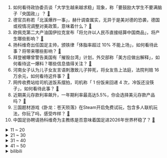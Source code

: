 1. 如何看待政协委员谈「大学生越来越求稳」现象，称「要鼓励大学生不要满脑子『央国政』」？ [:link:](https://www.zhihu.com/question/585976810)
2. 德官员称若「北溪爆炸一事」，赫什调查属实，无异于是美对德的恐袭，德国或视情况调整对美政策，意味着什么？ [:link:](https://www.zhihu.com/question/585982592)
3. 欧佩克第二大产油国伊拉克宣布「将允许以人民币直接结算中国商品」，将产生哪些影响？ [:link:](https://www.zhihu.com/question/585782277)
4. 扬科维奇出任国足主帅，颁铁律「体脂率超过 10% 不能上场」，如何看待此事？将带来哪些影响？ [:link:](https://www.zhihu.com/question/586029732)
5. 拜登被曝曾警告美国有「摧毁台湾」计划，外交部称「美方应做出解释」，如何看待这一爆料？哪些信息值得关注？ [:link:](https://www.zhihu.com/question/586002490)
6. 河南女子认为儿子女友言语刺激致儿子猝死，将女友告上法庭，法院判赔 16 万余元，如何看待这件事？ [:link:](https://www.zhihu.com/question/585975404)
7. 网传收费站给司机送饭系摆拍，司机称「 1 份饭来回递 4 次，冷饭还没筷子」，如何看待此事？ [:link:](https://www.zhihu.com/question/585757589)
8. 近期美元存款利率飙升，一年期利率最高达5.5%，你会选择美元存款产品吗？ [:link:](https://www.zhihu.com/question/585845982)
9. 三国题材游戏《卧龙：苍天陨落》在Steam开启免费试玩，包含多人联机玩法，你玩了吗，感受咋样？ [:link:](https://www.zhihu.com/question/586009782)
10. 中国足协聘请扬科维奇为主教练是否意味着国足进2026年世界杯稳了？ [:link:](https://www.zhihu.com/question/586008163)
<details>
<summary>11 ~ 20</summary>

11. 法治日报评论「隔空猥亵也是性侵」，如何看待未成年人遭遇猥亵？应该如何避免隔空猥亵？ [:link:](https://www.zhihu.com/question/585980972)
12. 《流浪地球 2》是不是逆转了对吴京的解构与网络风评？ [:link:](https://www.zhihu.com/question/585450374)
13. 人体的自愈能力究竟有多厉害？ [:link:](https://www.zhihu.com/question/30092580)
14. 人口下滑波及教育行业，去年出生人口少于大学招生数，专家预测未来不少高职民办高校将倒闭，如何看待此说法？ [:link:](https://www.zhihu.com/question/585808029)
15. 男子买菜质疑不够称，商家称0.35公斤就是700克，如何看待这一事件？ [:link:](https://www.zhihu.com/question/585685816)
16. 如何评价周深在《时光音乐会》第二季第十二期演唱的《大鱼》？ [:link:](https://www.zhihu.com/question/586029541)
17. 40万左右的预算买沃尔沃还是买宝马？ [:link:](https://www.zhihu.com/question/579214592)
18. 网曝广东一公司员工阳康后连上 16 天班在宿舍离世，公司和家属将走法律流程，如何从法律角度解读？ [:link:](https://www.zhihu.com/question/585536262)
19. 「禁群租会抬高租金」引热议，这会对租房市场带来哪些影响？各平台租房渠道兴起后需要警惕哪些风险？ [:link:](https://www.zhihu.com/question/585784402)
20. 动画《左手上篮》开播，前五集有哪些看点值得分享，篮球迷们如何看待这部动画？ [:link:](https://www.zhihu.com/question/581850411)
</details>
<details>
<summary>21 ~ 30</summary>

21. 俄亥俄脱轨的火车有150节车厢，国内一般货运是多少节车厢一列？ [:link:](https://www.zhihu.com/question/584569042)
22. 有哪些在入住后让你感受到提升居住体验的装修细节？ [:link:](https://www.zhihu.com/question/585164268)
23. 女生可以成为lpl的电竞选手吗？ [:link:](https://www.zhihu.com/question/585761787)
24. 省考裸考一般能考多少分？ [:link:](https://www.zhihu.com/question/381483324)
25. 领导说：“想法不用这么受限，眼光要放在整体放在大局上。“，是我格局太小了吗？ [:link:](https://www.zhihu.com/question/584167909)
26. 为什么《流浪地球 2》我没有看懂，它到底讲了一个什么样的故事？ [:link:](https://www.zhihu.com/question/580060009)
27. New Bing会在科研方面发挥比ChatGPT更强大的辅助作用么？ [:link:](https://www.zhihu.com/question/583682556)
28. 摄影的艺术在于放大后的细节吗？ [:link:](https://www.zhihu.com/question/576776211)
29. 一个优秀的程序员真的能顶10个普通的程序员吗？ [:link:](https://www.zhihu.com/question/32240311)
30. 如何评价《大侦探 8》第 5 案「往日回响」？ [:link:](https://www.zhihu.com/question/585758044)
</details>
<details>
<summary>31 ~ 40</summary>

31. 为什么《崩坏3》主线三十五章第一阶段更新后，大家都不讨厌终焉的服装了？ [:link:](https://www.zhihu.com/question/585470658)
32. 和暧昧期女生聊天慢慢没话聊了怎么办？ [:link:](https://www.zhihu.com/question/581990075)
33. 人可以极简主义到什么程度？ [:link:](https://www.zhihu.com/question/313020218)
34. 流浪猫希望被收养，还是向往自由？ [:link:](https://www.zhihu.com/question/362140765)
35. 黄子华主演的《毒舌律师》怎么样？值得去电影院看吗？ [:link:](https://www.zhihu.com/question/582140193)
36. 你第一个学会做的菜是什么，现在还做吗？ [:link:](https://www.zhihu.com/question/585347225)
37. 考研调剂该如何提前准备? [:link:](https://www.zhihu.com/question/512464916)
38. 和女朋友谈了两年多，现在双方父母见面有些不愉快，现在感情快要维持不下去了，怎么办？ [:link:](https://www.zhihu.com/question/582959268)
39. 「诡秘」官宣新故事，关于诡秘你有哪些意难平？ [:link:](https://www.zhihu.com/question/585977165)
40. 为什么人们越来越喜欢熬夜了？ [:link:](https://www.zhihu.com/question/578277952)
</details>
<details>
<summary>41 ~ 50</summary>

41. 《原神》公布「白术」角色卡，你有哪些想说的？ [:link:](https://www.zhihu.com/question/585996061)
42. 有什么护肤品是你用了很惊艳的？ [:link:](https://www.zhihu.com/question/578090250)
43. 无人驾驶车辆丧失的驾车乐趣怎么样来弥补？ [:link:](https://www.zhihu.com/question/579252406)
44. 2022 年度 vivo 国内市占率登顶榜首，如何评价 22 年安卓手机厂商的格局变化，这意味着什么？ [:link:](https://www.zhihu.com/question/585958722)
45. 扬科维奇出任国足主帅，亚运队主帅由久尔杰维奇担任，他们的过往执教经历如何？能给球队带来哪些改变？ [:link:](https://www.zhihu.com/question/586006395)
46. 你最喜欢刘慈欣作品中哪位女性角色？ [:link:](https://www.zhihu.com/question/584155714)
47. 羽毛球的最本质实力差距是什么？ [:link:](https://www.zhihu.com/question/585571829)
48. 北京有银行传出对Ⅰ类账户设置交易限额，非柜面交易每天上限 5000 元，该举措将带来哪些影响？ [:link:](https://www.zhihu.com/question/585960814)
49. 你们能想起来小时候最远的事是什么吗？ [:link:](https://www.zhihu.com/question/571251315)
50. 相传古人喝酒千杯不醉，如武松打虎前喝了十八碗酒，李白“会须一饮三百杯”，那你知道哪位古人酒量最好吗？ [:link:](https://www.zhihu.com/question/585158142)
</details><details>
<summary>bilibili</summary>

1. 阳光开朗，但是硬核“大男孩”🔥 [:link:](//www.bilibili.com/video/BV1Vs4y1b7Um)
2. 饭店老板玉麒麟亲自下厨，却把茄子吃吐了？【还愿挑战ep17-京春锦府】 [:link:](//www.bilibili.com/video/BV15b4119748)
3. 《原神》迪希雅角色PV——「沙际晨光」 [:link:](//www.bilibili.com/video/BV1vs4y1b7rU)
4. 00后玩B站 VS 10后玩B站 [:link:](//www.bilibili.com/video/BV1cy4y1f7Xt)
5. 剑与战斧的对决！一名剑客的蜕化与救赎！ [:link:](//www.bilibili.com/video/BV1DM411J7SC)
6. 《对接の小曲2.0》(官方版本） [:link:](//www.bilibili.com/video/BV1Eg4y1p7L7)
7. 我的年度爱用实习生分享！黑心老板必看！ [:link:](//www.bilibili.com/video/BV1JM4y1Z7xt)
8. 荒野求生第一集【大结局】 [:link:](//www.bilibili.com/video/BV1Ny4y1f7u5)
9. 【One Last Chickens】再见了，所有的Ikun！ [:link:](//www.bilibili.com/video/BV1Ro4y1a7mW)
10. 当我相信了东北人的“简单吃一点”… [:link:](//www.bilibili.com/video/BV1oy4y1d7Xe)
<details>
<summary>11 ~ 20</summary>

11. 我变异啦！！！！！ [:link:](//www.bilibili.com/video/BV1NY4y1U7iz)
12. 2023淘宝丑东西！人类在审丑这件事情上又迈出了重要的一步！ [:link:](//www.bilibili.com/video/BV1dY4y1m7RF)
13. 古代美女合集 [:link:](//www.bilibili.com/video/BV1Xv4y1W7AH)
14. 恭喜你没考上，因为985根本配不上你 [:link:](//www.bilibili.com/video/BV15v4y1e7Fr)
15. 犹豫摇 [:link:](//www.bilibili.com/video/BV1ov4y1W7kV)
16. 当生活都一切不顺扑面而来你该如何应对呢 [:link:](//www.bilibili.com/video/BV15j411V7TZ)
17. 爆肝一个月！4w枚【订书钉】编制银鳞软甲 [:link:](//www.bilibili.com/video/BV1LA41117Vr)
18. “他是让我唯一相信网红尽头不是带货，一个行动的巨人！” [:link:](//www.bilibili.com/video/BV1Fg4y1H7G3)
19. 这 么 多 先 生 [:link:](//www.bilibili.com/video/BV1cY4y1U7LN)
20. 《崩坏3》动画短片「毕业旅行」先行预告 [:link:](//www.bilibili.com/video/BV1BD4y1g7Yp)
</details>
<details>
<summary>21 ~ 30</summary>

21. 一个纪录片导演的惊悚春节 [:link:](//www.bilibili.com/video/BV1gs4y1h7Bb)
22. 海绵宝宝，时间要加速了！（珊迪的奇妙冒险——石之海op还原） [:link:](//www.bilibili.com/video/BV17T411i7wt)
23. 停服的第四年，机甲们终于找到了回家的路 [:link:](//www.bilibili.com/video/BV1eM41177XV)
24. 连环整活！假装背着女友买了几百件衣服…在她生气的时候薄纱反转？她惊了！ [:link:](//www.bilibili.com/video/BV1fj411G7TY)
25. 尬聊03丨2次元和3次元，互不认识强行相亲有多尬？ [:link:](//www.bilibili.com/video/BV1js4y1b7sy)
26. 此时此刻一位高贵的公主正在享用她的美味晚餐 [:link:](//www.bilibili.com/video/BV1TY4y1U7HA)
27. 有田不减速，冻鱼砍一路，这期全是名场面！飙泪解说国产扫黑剧《狂飙》20~26 [:link:](//www.bilibili.com/video/BV1nA41117PA)
28. 丑开三度！《2023淘宝丑东西颁奖盛典》来了 [:link:](//www.bilibili.com/video/BV1JY411e7jP)
29. 骑行大兴安岭，入住加格达奇郊区空房子，烧起火炉舒服多了 [:link:](//www.bilibili.com/video/BV1cv4y1e7Lg)
30. 给你们乐死！ [:link:](//www.bilibili.com/video/BV1Px4y1F7AW)
</details>
<details>
<summary>31 ~ 40</summary>

31. 谢天谢地终于找到脑子了 [:link:](//www.bilibili.com/video/BV1f54y1F7ms)
32. ChatGPT搭配闪击PPT三分钟生成PPT，你只需要输入一个标题 [:link:](//www.bilibili.com/video/BV1oj411G7QV)
33. 都觉得我们会输，呢万一侥幸取胜呢？ [:link:](//www.bilibili.com/video/BV17T411S7LQ)
34. 泰国随机探店挑战！！我承认进这家店，有赌的成分。 [:link:](//www.bilibili.com/video/BV1YD4y1G71d)
35. 【德凯奥特曼吐槽】香槟开局，抄都能抄歪来！ [:link:](//www.bilibili.com/video/BV1SD4y1g7Kx)
36. 沉浸式查成绩 [:link:](//www.bilibili.com/video/BV1Z54y1F7zJ)
37. 九转大肠：这把高端局！ [:link:](//www.bilibili.com/video/BV1UY4y1m7xm)
38. 电影最TOP：一口气看完《疾速》系列三部曲 [:link:](//www.bilibili.com/video/BV1Jo4y1Y7te)
39. 绝对的恐怖游戏天花板！“灵魂出窍”的科学释义，《逃生》终极解说版 [:link:](//www.bilibili.com/video/BV1zM411c7BQ)
40. 【花小烙】指甲是怎么生长的？上面的白点竖纹是怎么回事？ [:link:](//www.bilibili.com/video/BV16s4y1b7fY)
</details>
<details>
<summary>41 ~ 50</summary>

41. 叛 逆 期 [:link:](//www.bilibili.com/video/BV18v4y1s7br)
42. 【罗翔】面对网络暴力，法律真的无能为力吗？ [:link:](//www.bilibili.com/video/BV1wx4y1F73v)
43. 这啥玩意？听说比龙肉还好吃？！ [:link:](//www.bilibili.com/video/BV1v24y1H7TV)
44. 有一个会cos的女友和兄弟是什么样的体验？ [:link:](//www.bilibili.com/video/BV1my4y1d789)
45. 【误解向】波奇酱大战高达 [:link:](//www.bilibili.com/video/BV1Ky4y1f7um)
46. 【动画】☼ցɾҽҽղ աօɾӀժ☼ [:link:](//www.bilibili.com/video/BV1sv4y1e7FZ)
47. 重新谈一次恋爱，我们居然去... [:link:](//www.bilibili.com/video/BV1Jv4y1e7Wv)
48. 人工鬼畜 无需后期《我叫王木生》 [:link:](//www.bilibili.com/video/BV1sg4y1p7vw)
49. 结束两年异地恋，同居后的我们反而不会爱了 [:link:](//www.bilibili.com/video/BV16D4y1G7Zv)
50. 【胡桃】⚡你能忍受哒哒哒的洗脑么⚡嗷⚡ [:link:](//www.bilibili.com/video/BV1FR4y1i77b)
</details>
<details>
<summary>51 ~ 60</summary>

51. 爆肝30天，我们做出了可以吃的地球和太空电梯！ [:link:](//www.bilibili.com/video/BV15A411m7VP)
52. 大家好！我是星际争霸II新晋世界冠军——TIME，KZG.Oliveira，李培楠。B站，我来啦~ [:link:](//www.bilibili.com/video/BV1fY4y1m78U)
53. 徐 江 大 战 僵 尸 [:link:](//www.bilibili.com/video/BV1Vs4y1h7Ap)
54. 像吗？像不像？ [:link:](//www.bilibili.com/video/BV1aM411c78s)
55. 他为2700万聋哑人发声，有人却要用5000万买他的人头 [:link:](//www.bilibili.com/video/BV1JY411e7NB)
56. 这世上没有比它更香的饭，没有。 [:link:](//www.bilibili.com/video/BV1v24y1J7PK)
57. 《那年夏天，宁静的瑶》 [:link:](//www.bilibili.com/video/BV1iy4y1Z7sT)
58. 在韩PD潜入男爱豆后台，用狂飙美食彻底征服他们的胃 [:link:](//www.bilibili.com/video/BV1ZM411J7T2)
59. 4.88 VS 48手机壳，差别多大！别太离谱啊！我说 [:link:](//www.bilibili.com/video/BV1gy4y1f7HJ)
60. 猫越怪，人越爱！ [:link:](//www.bilibili.com/video/BV1YM4y1Z7cG)
</details>
<details>
<summary>61 ~ 70</summary>

61. 华农兄弟：鱼塘漏水，原来是这货弄的，把它煮了 [:link:](//www.bilibili.com/video/BV16Y411e7Rc)
62. 三 好 学 生 李 宏 伟 [:link:](//www.bilibili.com/video/BV1BX4y1X7KF)
63. 【补档】《日语版变态冰箱-原子之心》 [:link:](//www.bilibili.com/video/BV17y4y1o79Q)
64. ⚡⚡ 满   配   华   夏 ⚡⚡ [:link:](//www.bilibili.com/video/BV1nj411P7bf)
65. 鹰酱的粤江南探店，但是柯洁请客 [:link:](//www.bilibili.com/video/BV1Av4y1e7Bk)
66. 九死一生：记者假扮智障被卖进黑砖窑，一举解救30多名智障工 [:link:](//www.bilibili.com/video/BV19D4y1G7r4)
67. 【时代少年团】《浅炸一下吧！》13：回忆“沙” [:link:](//www.bilibili.com/video/BV1zM411J7wj)
68. 这一刀下去，人麻了！ [:link:](//www.bilibili.com/video/BV1Y54y1A7iy)
69. “成年猫的世界，没有容易二字” [:link:](//www.bilibili.com/video/BV1rg4y1n721)
70. 我们收到了一箱淘宝年度丑东西… [:link:](//www.bilibili.com/video/BV1W24y1H7rP)
</details>
<details>
<summary>71 ~ 80</summary>

71. 吃了十几年的火锅，今天才发现火锅食材缺秤这么严重！而且还有这么多家喻户晓的品牌！ [:link:](//www.bilibili.com/video/BV1Qb411Q7mb)
72. 我想做一个账号，专门讲普本生的信息差。 [:link:](//www.bilibili.com/video/BV1kD4y1G785)
73. 《 四 川 冒 菜 全 套 配 方 》 [:link:](//www.bilibili.com/video/BV1ny4y1Z7t9)
74. 【low君】《光渊》：我不是等更新的人，我就是更新。 [:link:](//www.bilibili.com/video/BV1cY411e72J)
75. 一枪2000血！人头收割机！对手：中路一把龙狙！我没开玩笑！ [:link:](//www.bilibili.com/video/BV1TA4111775)
76. 会说话的胡安隐藏彩蛋？给它吃999只蟑螂，结局吓我一跳！ [:link:](//www.bilibili.com/video/BV1Z54y1F7Xq)
77. 人性深度|| 惯性定律，人生成就高度的永恒密码 [:link:](//www.bilibili.com/video/BV1Tg4y1p7WX)
78. 这3首才是“社牛神曲”天花板，短短几天26亿播放，小学生都被洗脑了 [:link:](//www.bilibili.com/video/BV1yM411J7zC)
79. 在西班牙菜市场捡了七个兔头，做成四川麻辣兔头能把老外馋哭吗？ [:link:](//www.bilibili.com/video/BV1Kv4y1e7Cc)
80. 谁教你这样剪的？？！！ [:link:](//www.bilibili.com/video/BV1L54y1w774)
</details>
<details>
<summary>81 ~ 90</summary>

81. 《 大型社死现场 》 [:link:](//www.bilibili.com/video/BV1624y1H7b9)
82. 九龄｜苗家阿妹～不可以随便下蛊哦～ [:link:](//www.bilibili.com/video/BV1fA41127T4)
83. 小学生英语流利对话国外网友 不卑不亢连回怼也保持了风度 [:link:](//www.bilibili.com/video/BV1qM411c7ta)
84. 挑 战 死 亡 两 圈 半 [:link:](//www.bilibili.com/video/BV16v4y1Y7KK)
85. 【原神】绿色的须弥越看越红，就这么创观众是吧？ [:link:](//www.bilibili.com/video/BV12X4y1X7aF)
86. 【𝟖𝐊/𝟏𝟐𝟎帧/边缘行者】收藏级画质 𝑰 𝑹𝒆𝒂𝒍𝒍𝒚 𝑾𝒂𝒏𝒕 𝒕𝒐 𝑺𝒕𝒂𝒚 𝑨𝒕 𝒀𝒐𝒖𝒓 [:link:](//www.bilibili.com/video/BV1ZM411c79o)
87. 全网首发 全收集完结《森林2：森林之子》单人模式 细致探索 全流程实况通关视频 [:link:](//www.bilibili.com/video/BV1Hv4y1e7Fp)
88. 老爸只有1400块钱，要给我1000当学费 [:link:](//www.bilibili.com/video/BV1NM411J7x4)
89. 开在小区里的路边摊,吃过蛋包饭,没吃过蛋包铁板烧！ [:link:](//www.bilibili.com/video/BV1DY411k7nL)
90. 别让女神活在你的臆想中，勇敢的追上去，影史经典《白日梦想家》 [:link:](//www.bilibili.com/video/BV19R4y1v7xF)
</details>
<details>
<summary>91 ~ 100</summary>

91. 绷不住了，DNF直接改名为“幼儿园与宝宝巴士”吧 [:link:](//www.bilibili.com/video/BV1Vs4y1b7bL)
92. 自我巨化 我的世界永恒的MC生存 二周目EP20 [:link:](//www.bilibili.com/video/BV1V84y1J7QY)
93. 感觉这个up的10道10元素菜，有手就行 [:link:](//www.bilibili.com/video/BV1eY411Y7BN)
94. 漫威，我找了个满分剧本，你们确定不拍吗？零差评佳作《马面雷神》大结局 [:link:](//www.bilibili.com/video/BV1bs4y1Z7RR)
95. 父母以为我的变化VS实际上我的变化 [:link:](//www.bilibili.com/video/BV13y4y1f74W)
96. 解救卖鱼强 [:link:](//www.bilibili.com/video/BV1QY4y1m7vg)
97. 震撼全球科学界！中国科学家革命性水稻突破！或将影响你我的饭碗！ [:link:](//www.bilibili.com/video/BV1RD4y137JP)
98. 人可以一辈子不生孩子，但绝不能一辈子单身！【真实故事 [:link:](//www.bilibili.com/video/BV1yY4y1m7d9)
99. 疯 狂 星 期 逝 [:link:](//www.bilibili.com/video/BV17g4y1H7wo)
100. 免费漫画生肉翻译神器BallonTranslator，轻松搞定漫画翻译 [:link:](//www.bilibili.com/video/BV1LM4y1Z7y5)
</details></details>